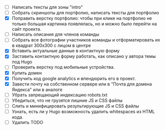 * [ ] Написать тексты для зоны "intro"
* [ ] Собрать скриншоты для портфолио, написать тексты для портфолио
* [x] Поправить верстку портфолио: чтобы при клике на портфолио не только большая картинка появлялась, но и можно было перейти на сайт проекта.
* [ ] Написать описания для членов команды
* [ ] Собрать все фотографии участников команды и отформатировать их в квадрат 300х300 с лицом в центре
* [x] Вставить актуальные данные в контактную форму
* [x] Заставить контактную форму работать, как описано у автора темы под Hugo
* [ ] Проверить верстку под мобильные устройства.
* [x] Купить домен
* [x] Получить код google analytics и впендюрить его в проект.
* [x] Завести почту на собственном сервере или в "Почта для домена Яндекса" или в аналоге
* [ ] Убрать запрещающий индексацию robots.txt
* [ ] Убедиться, что не грузятся лишние JS и CSS файлы
* [ ] Слить и минифицировать результирующие JS и CSS файлы
* [ ] Узнать, есть ли у Hugo возможность удалить whitespaces из HTML кода.
* [ ] Удалить TODO
